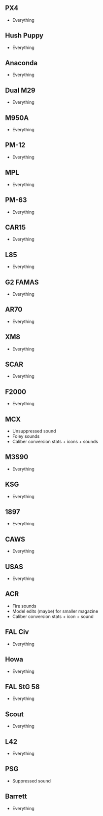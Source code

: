 ## PX4
- Everything

## Hush Puppy
- Everything

## Anaconda
- Everything

## Dual M29
- Everything

## M950A
- Everything

## PM-12
- Everything

## MPL
- Everything

## PM-63
- Everything

## CAR15
- Everything

## L85
- Everything

## G2 FAMAS
- Everything

## AR70
- Everything

## XM8
- Everything

## SCAR
- Everything

## F2000
- Everything

## MCX
- Unsuppressed sound
- Foley sounds
- Caliber conversion stats + icons + sounds

## M3S90
- Everything

## KSG
- Everything

## 1897
- Everything

## CAWS
- Everything

## USAS
- Everything

## ACR
- Fire sounds
- Model edits (maybe) for smaller magazine
- Caliber conversion stats + icon + sound 

## FAL Civ
- Everything

## Howa
- Everything

## FAL StG 58
- Everything

## Scout
- Everything

## L42
- Everything

## PSG
- Suppressed sound

## Barrett
- Everything